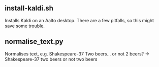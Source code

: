 ## install-kaldi.sh
Installs Kaldi on an Aalto desktop. There are a few pitfalls, so this might save some trouble. 

## normalise\_text.py
Normalises text, e.g. 
Shakespeare-37 Two beers...  or not 2 beers? 
-> Shakespeare-37 two beers or not two beers
